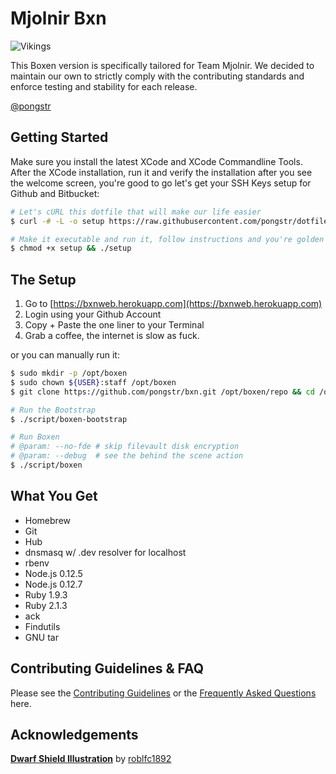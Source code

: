 Mjolnir Bxn
===

![Vikings](http://orig13.deviantart.net/636c/f/2010/227/6/a/dwarf_shield_by_roblfc1892.jpg)

This Boxen version is specifically tailored for Team Mjolnir. We decided to
maintain our own to strictly comply with the contributing standards and enforce
testing and stability for each release.

[@pongstr](https://github.com/pongstr)

Getting Started
---

Make sure you install the latest XCode and XCode Commandline Tools. After the
XCode installation, run it and verify the installation after you see the
welcome screen, you're good to go let's get your SSH Keys setup for Github
and Bitbucket:

```bash
# Let's cURL this dotfile that will make our life easier
$ curl -# -L -o setup https://raw.githubusercontent.com/pongstr/dotfiles/master/init/.gituser

# Make it executable and run it, follow instructions and you're golden
$ chmod +x setup && ./setup
```

The Setup
---

1. Go to [https://bxnweb.herokuapp.com](https://bxnweb.herokuapp.com)
1. Login using your Github Account
1. Copy + Paste the one liner to your Terminal
1. Grab a coffee, the internet is slow as fuck.

or you can manually run it:

```bash
$ sudo mkdir -p /opt/boxen
$ sudo chown ${USER}:staff /opt/boxen
$ git clone https://github.com/pongstr/bxn.git /opt/boxen/repo && cd /opt/boxen/repo

# Run the Bootstrap
$ ./script/boxen-bootstrap

# Run Boxen
# @param: --no-fde # skip filevault disk encryption
# @param: --debug  # see the behind the scene action
$ ./script/boxen
```

What You Get
---

- Homebrew
- Git
- Hub
- dnsmasq w/ .dev resolver for localhost
- rbenv
- Node.js 0.12.5
- Node.js 0.12.7
- Ruby 1.9.3
- Ruby 2.1.3
- ack
- Findutils
- GNU tar

Contributing Guidelines & FAQ
---

Please see the [Contributing Guidelines](CONTRIBUTING.md) or the
[Frequently Asked Questions](docs/faq.md) here.

Acknowledgements
---

[**Dwarf Shield Illustration**](http://roblfc1892.deviantart.com/art/dwarf-shield-67219251)
by [roblfc1892](http://roblfc1892.deviantart.com)
